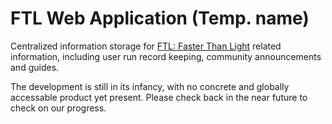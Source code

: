 # FTL Web Application (Temp. name)

Centralized information storage for [FTL: Faster Than Light](https://subsetgames.com/ftl.html) related information, including user run record keeping, community announcements and guides.

The development is still in its infancy, with no concrete and globally accessable product yet present. Please check back in the near future to check on our progress.
